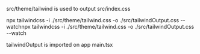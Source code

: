 src/theme/tailwind is used to output src/index.css

npx tailwindcss -i ./src/theme/tailwind.css -o ./src/tailwindOutput.css --watchnpx tailwindcss -i ./src/theme/tailwind.css -o ./src/tailwindOutput.css --watch

tailwindOutput is imported on app main.tsx

